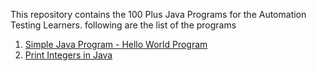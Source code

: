 This repository contains the 100 Plus Java Programs for the Automation Testing Learners.
following are the list of the programs
1. [Simple Java Program - Hello World Program](https://github.com/pra5hant89/100PlusJavaProgram/blob/main/HelloWorld.java)
2. [Print Integers in Java](https://github.com/pra5hant89/100PlusJavaProgram/blob/main/Integers.java)